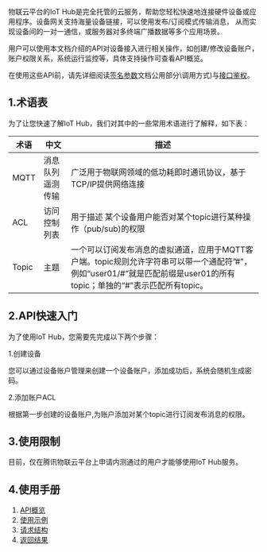 
物联云平台的IoT Hub是完全托管的云服务，帮助您轻松快速地连接硬件设备或应用程序。设备网关支持海量设备链接，可以使用发布/订阅模式传输消息， 从而实现设备间的一对一通信，或服务器对多终端广播数据等多个应用场景。

用户可以使用本文档介绍的API对设备接入进行相关操作，如创建/修改设备账户，账户权限关系，系统运行监控等，具体支持操作可查看API概览。

在使用这些API前，请先详细阅读[签名参数](/document/product/213/6984)文档公用部分\调用方式)与[接口鉴权](/document/product/213/6984)。

## 1.术语表
为了让您快速了解IoT Hub，我们对其中的一些常用术语进行了解释，如下表：


术语 | 中文 | 描述
---|---|---
MQTT | 消息队列遥测传输 |广泛用于物联网领域的低功耗即时通讯协议，基于TCP/IP提供网络连接
ACL| 访问控制列表 |用于描述 某个设备用户能否对某个topic进行某种操作（pub/sub)的权限
Topic |  主题 | 一个可以订阅发布消息的虚拟通道，应用于MQTT客户端。topic规则允许字符串可以带一个通配符”#”，例如“user01/#”就是匹配前缀是user01的所有topic；单独的“#”表示匹配所有topic。


## 2.API快速入门
为了使用IoT Hub，您需要先完成以下两个步骤：

1.创建设备

  您可以通过设备账户管理来创建一个设备账户，添加成功后，系统会随机生成密码。
  
  2.添加账户ACL
  
  根据第一步创建的设备账户,为账户添加对某个topic进行订阅发布消息的权限。


## 3.使用限制
   目前，仅在腾讯物联云平台上申请内测通过的用户才能够使用IoT Hub服务。
   
   
## 4.使用手册
  1) [API概览](https://www.qcloud.com/documenthttps://www.qcloud.com/document/product/568/8497/product/568/8494)
  2) [使用示例](https://www.qcloud.com/document/product/568/8496)
  3) [请求结构](https://www.qcloud.com/document/product/568/8497)
  4) [返回结果](https://www.qcloud.com/document/product/568/8498)
  